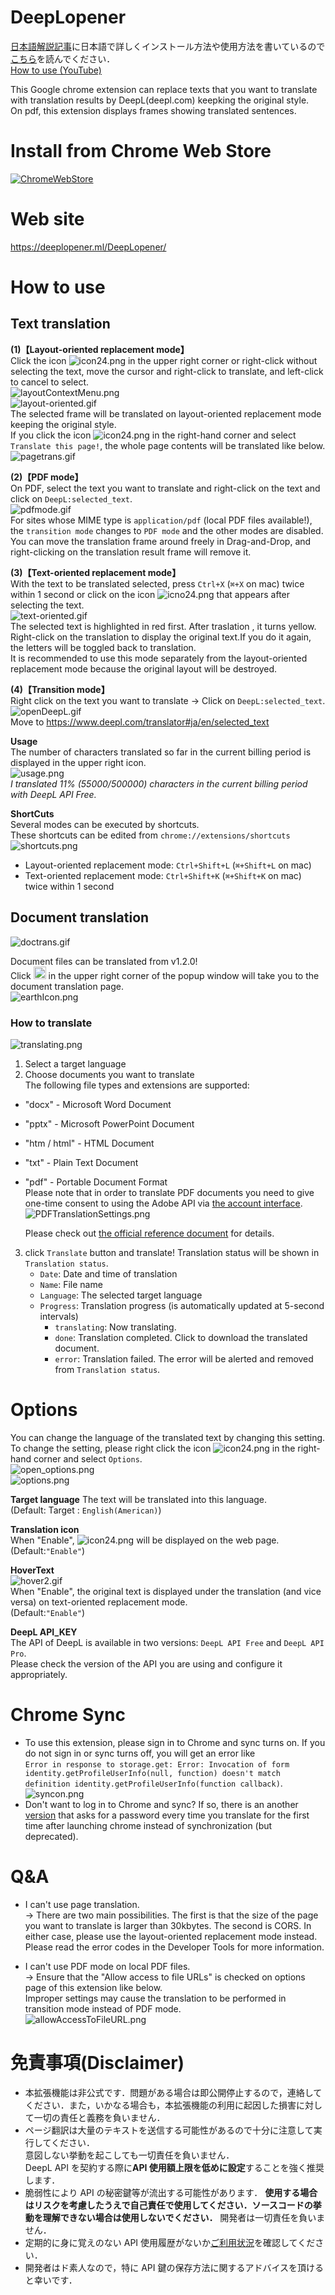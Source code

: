 # DeepLopener

[日本語解説記事](https://t3ahat.hateblo.jp/entry/How_to_use_DeepLopener)に日本語で詳しくインストール方法や使用方法を書いているので[こちら](https://t3ahat.hateblo.jp/entry/How_to_use_DeepLopener)を読んでください．  
[How to use (YouTube) ](https://www.youtube.com/watch?v=iptT7NxNoz4)

This Google chrome extension can replace texts that you want to translate with translation results by DeepL(deepl.com) keepking the original style.  
On pdf, this extension displays frames showing translated sentences.

# Install from Chrome Web Store

<a href="https://chrome.google.com/webstore/detail/deeplopener/almdndhiblbhbnoaakhgefcpmbaoljde" target="_blank" rel="noopener noreferrer"><img src="https://storage.googleapis.com/chrome-gcs-uploader.appspot.com/image/WlD8wC6g8khYWPJUsQceQkhXSlv1/HRs9MPufa1J1h5glNhut.png" alt="ChromeWebStore" ></a>

# Web site

https://deeplopener.ml/DeepLopener/

# How to use

## Text translation

**(1)【Layout-oriented replacement mode】**  
Click the icon ![icon24.png](https://github.com/T3aHat/DeepLopener/raw/main/icon24.png) in the upper right corner
or right-click without selecting the text,
move the cursor and right-click to translate, and left-click to cancel to select.  
![layoutContextMenu.png](https://github.com/T3aHat/DeepLopener/blob/main/images/layoutContextMenu.png)  
![layout-oriented.gif](https://github.com/T3aHat/DeepLopener/blob/main/images/layout-oriented.gif)  
The selected frame will be translated on layout-oriented replacement mode keeping the original style.  
If you click the icon ![icon24.png](https://github.com/T3aHat/DeepLopener/raw/main/icon24.png) in the right-hand corner and
select `Translate this page!`, the whole page contents will be translated like below.  
![pagetrans.gif](https://github.com/T3aHat/DeepLopener/blob/main/images/pagetrans.gif)

**(2)【PDF mode】**  
On PDF, select the text you want to translate and right-click on the text and click on `DeepL:selected_text`.  
![pdfmode.gif](https://github.com/T3aHat/DeepLopener/blob/main/images/pdfmode.gif)  
For sites whose MIME type is `application/pdf` (local PDF files available!), the `transition mode` changes to `PDF mode` and the other modes are disabled.  
You can move the translation frame around freely in Drag-and-Drop, and right-clicking on the translation result frame will remove it.

**(3)【Text-oriented replacement mode】**  
With the text to be translated selected, press `Ctrl+X` (`⌘+X` on mac) twice within 1 second or click on the icon ![icno24.png](https://github.com/T3aHat/DeepLopener/raw/main/icon24.png) that appears after selecting the text.  
![text-oriented.gif](https://github.com/T3aHat/DeepLopener/blob/main/images/text-oriented.gif)  
The selected text is highlighted in red first. After traslation , it turns yellow.  
Right-click on the translation to display the original text.If you do it again, the letters will be toggled back to translation.  
It is recommended to use this mode separately from the layout-oriented replacement mode because the original layout will be destroyed.

**(4)【Transition mode】**  
Right click on the text you want to translate → Click on `DeepL:selected_text`.  
![openDeepL.gif](https://github.com/T3aHat/DeepLopener/blob/main/images/openDeepL.gif)  
Move to https://www.deepl.com/translator#ja/en/selected_text

**Usage**  
The number of characters translated so far in the current billing period is displayed in the upper right icon.  
 ![usage.png](https://github.com/T3aHat/DeepLopener/raw/main/images/usage.png)  
 _I translated 11% (55000/500000) characters in the current billing period with DeepL API Free._  

**ShortCuts**  
Several modes can be executed by shortcuts.  
These shortcuts can be edited from `chrome://extensions/shortcuts`  
![shortcuts.png](https://github.com/T3aHat/DeepLopener/raw/main/images/shortcuts.png)  
- Layout-oriented replacement mode: `Ctrl+Shift+L` (`⌘+Shift+L` on mac)
- Text-oriented replacement mode: `Ctrl+Shift+K` (`⌘+Shift+K` on mac) twice within 1 second  


## Document translation

![doctrans.gif](https://github.com/T3aHat/DeepLopener/raw/main/images/doctrans.gif)

Document files can be translated from v1.2.0!  
Click <img src="https://github.com/T3aHat/DeepLopener/raw/main/earth.png"  height="20px"/> in the upper right corner of the popup window will take you to the document translation page.  
![earthIcon.png](https://github.com/T3aHat/DeepLopener/raw/main/images/earthIcon.png)

### How to translate

![translating.png](https://github.com/T3aHat/DeepLopener/raw/main/images/translating.png)

1. Select a target language
2. Choose documents you want to translate  
   The following file types and extensions are supported:
- "docx" - Microsoft Word Document
- "pptx" - Microsoft PowerPoint Document
- "htm / html" - HTML Document
- "txt" - Plain Text Document  
- "pdf" - Portable Document Format  
  Please note that in order to translate PDF documents you need to give one-time consent to using the Adobe API via [the account interface](https://www.deepl.com/pro-account/translationSettings).  
  ![PDFTranslationSettings.png](https://github.com/T3aHat/DeepLopener/blob/main/images/PDFTranslationSettings.png)  

  Please check out [the official reference document](https://www.deepl.com/docs-api/translating-documents/uploading/) for details.
3. click `Translate` button and translate!
   Translation status will be shown in `Translation status`.
   - `Date`: Date and time of translation
   - `Name`: File name
   - `Language`: The selected target language
   - `Progress`: Translation progress (is automatically updated at 5-second intervals)
     - `translating`: Now translating. 
     - `done`: Translation completed. Click to download the translated document.
     - `error`: Translation failed. The error will be alerted and removed from `Translation status`.

# Options

You can change the language of the translated text by changing this setting.  
To change the setting, please right click the icon ![icon24.png](https://github.com/T3aHat/DeepLopener/raw/main/icon24.png) in the right-hand corner and select `Options`.  
![open_options.png](https://github.com/T3aHat/DeepLopener/blob/main/images/open_options.png)  
![options.png](https://github.com/T3aHat/DeepLopener/blob/main/images/options.png)

**Target language**
The text will be translated into this language.  
(Default: Target : `English(American)`)

**Translation icon**  
When "Enable", ![icon24.png](https://github.com/T3aHat/DeepLopener/raw/main/icon24.png) will be displayed on the web page.  
(Default:`"Enable"`)

**HoverText**  
![hover2.gif](https://github.com/T3aHat/DeepLopener/blob/main/images/hover.gif)  
When "Enable", the original text is displayed under the translation (and vice versa) on text-oriented replacement mode.  
(Default:`"Enable"`)

**DeepL API_KEY**  
The API of DeepL is available in two versions: `DeepL API Free` and `DeepL API Pro`.  
Please check the version of the API you are using and configure it appropriately.

# Chrome Sync

- To use this extension, please sign in to Chrome and sync turns on. If you do not sign in or sync turns off, you will get an error like  
  `Error in response to storage.get: Error: Invocation of form identity.getProfileUserInfo(null, function) doesn't match definition identity.getProfileUserInfo(function callback)`.  
  ![syncon.png](https://github.com/T3aHat/DeepLopener/raw/main/images/syncon.png)
- Don't want to log in to Chrome and sync? If so, there is an another [version](https://github.com/T3aHat/DeepLopener/tree/main/DeepLopener_no_sync) that asks for a password every time you translate for the first time after launching chrome instead of synchronization (but deprecated).

# Q&A

- I can't use page translation.  
  → There are two main possibilities. The first is that the size of the page you want to translate is larger than 30kbytes. The second is CORS. In either case, please use the layout-oriented replacement mode instead. Please read the error codes in the Developer Tools for more information.

- I can't use PDF mode on local PDF files.  
  → Ensure that the "Allow access to file URLs" is checked on options page of this extension like below.  
   Improper settings may cause the translation to be performed in transition mode instead of PDF mode.  
  ![allowAccessToFileURL.png](https://github.com/T3aHat/DeepLopener/raw/main/images/allowAccessToFileURL.png)

# 免責事項(Disclaimer)

- 本拡張機能は非公式です．問題がある場合は即公開停止するので，連絡してください．また，いかなる場合も，本拡張機能の利用に起因した損害に対して一切の責任と義務を負いません．
- ページ翻訳は大量のテキストを送信する可能性があるので十分に注意して実行してください．  
  意図しない挙動を起こしても一切責任を負いません．  
  DeepL API を契約する際に**API 使用額上限を低めに設定**することを強く推奨します．
- 脆弱性により API の秘密鍵等が流出する可能性があります． **使用する場合はリスクを考慮したうえで自己責任で使用してください．ソースコードの挙動を理解できない場合は使用しないでください．** 開発者は一切責任を負いません．
- 定期的に身に覚えのない API 使用履歴がないか[ご利用状況](https://www.deepl.com/pro-account.html?page=category_usage)を確認してください．
- 開発者はド素人なので，特に API 鍵の保存方法に関するアドバイスを頂けると幸いです．
